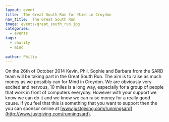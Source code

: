 ```yaml
---
layout: event
title:  The Great South Run for Mind in Croydon
nav_title:  The Great South Run
image: events/great_south_run.jpg
categories:
  - events
tags:
  - charity
  - mind
  
author: Philip
---
```


On the 26th of October 2014 Kevin, Phil, Sophie and Barbara from the SARD team will be taking part in the Great South Run. The aim is to raise as much money as we possibly can for Mind in Croydon. We are obviously very excited and nervous, 10 miles is a long way, especially for a group of people that work in front of computers everyday. However with your support we know we can do it and we know we can raise money for a really good cause. If you feel that this is something that you want to support then the you can sponsor online at [www.justgiving.com/runningsard](http://www.justgiving.com/runningsard). 